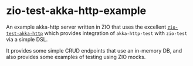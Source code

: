 # zio-test-akka-http-example

An example akka-http server written in ZIO that uses the excellent [`zio-test-akka-http`](https://github.com/senia-psm/zio-test-akka-http)
which provides integration of `akka-http-test` with `zio-test` via a simple DSL.

It provides some simple CRUD endpoints that use an in-memory DB, and also provides some examples of testing
using ZIO mocks.